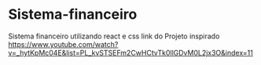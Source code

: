 # Sistema-financeiro
 Sistema financeiro utilizando react e css 
 link do Projeto inspirado
 https://www.youtube.com/watch?v=_hytKpMc04E&list=PL_kvSTSEFm2CwHCtvTk0llGDvM0L2jx3O&index=11

